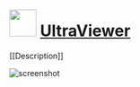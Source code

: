 ﻿# <img src="https://cdn.jsdelivr.net/gh/chtof/chocolatey-packages/automatic/ultraviewer.install/ultraviewer.install.png" width="48" height="48"/> [UltraViewer](https://chocolatey.org/packages/ultraviewer.install)

[[Description]]

![screenshot](https://cdn.jsdelivr.net/gh/chtof/chocolatey-packages/automatic/ultraviewer.install/screenshot.png)
